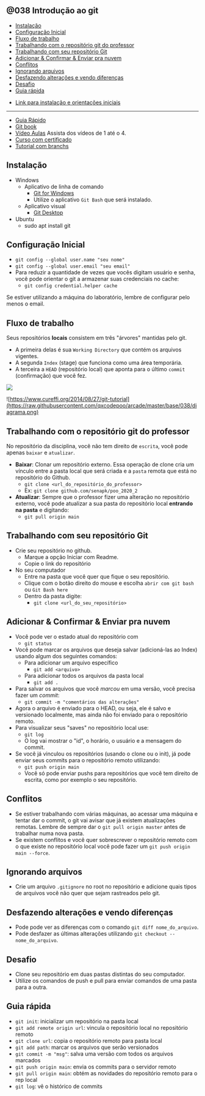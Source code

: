 ## @038 Introdução ao git

<!-- toc -->
- [Instalação](#instalação)
- [Configuração Inicial](#configuração-inicial)
- [Fluxo de trabalho](#fluxo-de-trabalho)
- [Trabalhando com o repositório git do professor](#trabalhando-com-o-repositório-git-do-professor)
- [Trabalhando com seu repositório Git](#trabalhando-com-seu-repositório-git)
- [Adicionar & Confirmar & Enviar pra nuvem](#adicionar--confirmar--enviar-pra-nuvem)
- [Conflitos](#conflitos)
- [Ignorando arquivos](#ignorando-arquivos)
- [Desfazendo alterações e vendo diferenças](#desfazendo-alterações-e-vendo-diferenças)
- [Desafio](#desafio)
- [Guia rápida](#guia-rápida)
<!-- toc -->

- [Link para instalação e orientações iniciais](https://www.webdevdrops.com/git-no-windows-github/)


___
- [Guia Rápido](https://rogerdudler.github.io/git-guide/index.pt_BR.html)
- [Git book](https://pt.wikiversity.org/wiki/Git_B%C3%A1sico)
- [Vídeo Aulas](https://www.youtube.com/playlist?list=PLInBAd9OZCzzHBJjLFZzRl6DgUmOeG3H0) Assista dos vídeos de 1 até o 4.
- [Curso com certificado](https://www.schoolofnet.com/curso/git)
- [Tutorial com branchs](https://medium.com/trainingcenter/plano-para-estudar-git-e-github-enquanto-aprende-programa%C3%A7%C3%A3o-f5d5f986f459)



## Instalação
- Windows
    - Aplicativo de linha de comando
        - [Git for Windows](https://gitforwindows.org/)
        - Utilize o aplicativo `Git Bash` que será instalado.
    - Aplicativo visual
        - [Git Desktop](https://desktop.github.com/)
- Ubuntu
    - sudo apt install git

## Configuração Inicial
- `git config --global user.name "seu nome"`
- `git config --global user.email "seu email"`
- Para reduzir a quantidade de vezes que vocês digitam usuário e senha, você pode orientar o git a armazenar suas credenciais no cache:
    - `git config credential.helper cache`

Se estiver utilizando a máquina do laboratório, lembre de configurar pelo menos o email.

## Fluxo de trabalho

Seus repositórios **locais** consistem em três "árvores" mantidas pelo git. 
- A primeira delas é sua `Working Directory` que contém os arquivos vigentes. 
- A segunda `Index` (stage) que funciona como uma área temporária.
- A terceira a `HEAD` (repositório local) que aponta para o último `commit` (confirmação) que você fez.

![](https://raw.githubusercontent.com/qxcodepoo/arcade/master/base/038/trees.png)

![https://www.cureffi.org/2014/08/27/git-tutorial](https://raw.githubusercontent.com/qxcodepoo/arcade/master/base/038/diagrama.png)

## Trabalhando com o repositório git do professor

No repositório da disciplina, você não tem direito de `escrita`, você pode apenas `baixar` e `atualizar`.

- **Baixar**: Clonar um repositório externo. Essa operação de clone cria um vínculo entre a pasta local que será criada e a `pasta` remota que está no repositório do Github.
    - `git clone <url_do_repositório_do_professor>`
    - Ex: `git clone github.com/senapk/poo_2020_2`
- **Atualizar**: Sempre que o professor fizer uma alteração no repositório externo, você pode atualizar a sua pasta do repositório local **entrando na pasta** e digitando:
    - `git pull origin main`


## Trabalhando com seu repositório Git
- Crie seu repositório no github. 
    - Marque a opção Iniciar com Readme.
    - Copie o link do repositório
- No seu computador
    - Entre na pasta que você quer que fique o seu repositório.
    - Clique com o botão direito do mouse e escolha `abrir com git bash` ou `Git Bash here`
    - Dentro da pasta digite:
        - `git clone <url_do_seu_repositório>`


## Adicionar & Confirmar & Enviar pra nuvem
- Você pode ver o estado atual do repositório com
    - `git status`
- Você pode marcar os arquivos que deseja salvar (adicioná-las ao Index) usando algum dos seguintes comandos:
    - Para adicionar um arquivo específico
        - `git add <arquivo>`
    - Para adicionar todos os arquivos da pasta local
        - `git add .`
- Para salvar os arquivos que você _marcou_ em uma versão, você precisa fazer um _commit_:
    - `git commit -m "comentários das alterações"`
- Agora o arquivo é enviado para o HEAD, ou seja, ele é salvo e versionado localmente, mas ainda não foi enviado para o repositório remoto.
- Para visualizar seus "saves" no repositório local use:
    - `git log`
    - O log vai mostrar o "id", o horário, o usuário e a mensagem do commit.
- Se você já vinculou os repositórios (usando o clone ou o init), já pode enviar seus commits para o repositório remoto utilizando:
    - `git push origin main`
    - Você só pode enviar pushs para repositórios que você tem direito de escrita, como por exemplo o seu repositório.


## Conflitos
- Se estiver trabalhando com várias máquinas, ao acessar uma máquina e tentar dar o commit, o git vai avisar que já existem atualizações remotas. Lembre de sempre dar o `git pull origin master` antes de trabalhar numa nova pasta.
- Se existem conflitos e você quer sobrescrever o repositório remoto com o que existe no repositório local você pode fazer um `git push origin main --force`.

## Ignorando arquivos
- Crie um arquivo `.gitignore` no root no repositório e adicione quais tipos de arquivos você não quer que sejam rastreados pelo git.

## Desfazendo alterações e vendo diferenças
- Pode pode ver as diferenças com o comando `git diff nome_do_arquivo`.
- Pode desfazer as últimas alterações utilizando `git checkout -- nome_do_arquivo`.


## Desafio
- Clone seu repositório em duas pastas distintas do seu computador. 
- Utilize os comandos de push e pull para enviar comandos de uma pasta para a outra.

## Guia rápida

- `git init`: inicializar um repositório na pasta local
- `git add remote origin url`: vincula o repositório local no repositório remoto
- `git clone url`: copia o repositório remoto para pasta local
- `git add path`: marcar os arquivos que serão versionados
- `git commit -m "msg"`: salva uma versão com todos os arquivos marcados
- `git push origin main`: envia os commits para o servidor remoto
- `git pull origin main`: obtém as novidades do repositório remoto para o rep local
- `git log`: vê o histórico de commits
